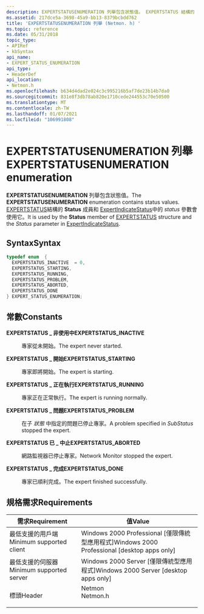 ```yaml
---
description: EXPERTSTATUSENUMERATION 列舉包含狀態值。 EXPERTSTATUS 結構的 Status 成員和 ExpertIndicateStatus 中的 Status 參數會使用它。
ms.assetid: 217dce5a-3698-45a9-bb13-8379bcbdd762
title: 'EXPERTSTATUSENUMERATION 列舉 (Netmon. h) '
ms.topic: reference
ms.date: 05/31/2018
topic_type:
- APIRef
- kbSyntax
api_name:
- EXPERT_STATUS_ENUMERATION
api_type:
- HeaderDef
api_location:
- Netmon.h
ms.openlocfilehash: b634d4dad2e024c3c995216b5af7de23b14b7da0
ms.sourcegitcommit: 831e8f3db78ab820e1710cede244553c70e50500
ms.translationtype: MT
ms.contentlocale: zh-TW
ms.lasthandoff: 01/07/2021
ms.locfileid: "106991808"
---
```

# <a name="expertstatusenumeration-enumeration"></a><span data-ttu-id="f1e98-104">EXPERTSTATUSENUMERATION 列舉</span><span class="sxs-lookup"><span data-stu-id="f1e98-104">EXPERTSTATUSENUMERATION enumeration</span></span>

<span data-ttu-id="f1e98-105">**EXPERTSTATUSENUMERATION** 列舉包含狀態值。</span><span class="sxs-lookup"><span data-stu-id="f1e98-105">The **EXPERTSTATUSENUMERATION** enumeration contains status values.</span></span> <span data-ttu-id="f1e98-106">[EXPERTSTATUS](expertstatus.md)結構的 **Status** 成員和 [ExpertIndicateStatus](expertindicatestatus.md)中的 *status* 參數會使用它。</span><span class="sxs-lookup"><span data-stu-id="f1e98-106">It is used by the **Status** member of [EXPERTSTATUS](expertstatus.md) structure and the *Status* parameter in [ExpertIndicateStatus](expertindicatestatus.md).</span></span>

## <a name="syntax"></a><span data-ttu-id="f1e98-107">Syntax</span><span class="sxs-lookup"><span data-stu-id="f1e98-107">Syntax</span></span>


```C++
typedef enum  { 
  EXPERTSTATUS_INACTIVE  = 0,
  EXPERTSTATUS_STARTING,
  EXPERTSTATUS_RUNNING,
  EXPERTSTATUS_PROBLEM,
  EXPERTSTATUS_ABORTED,
  EXPERTSTATUS_DONE
} EXPERT_STATUS_ENUMERATION;
```



## <a name="constants"></a><span data-ttu-id="f1e98-108">常數</span><span class="sxs-lookup"><span data-stu-id="f1e98-108">Constants</span></span>

<dl> <dt>

<span data-ttu-id="f1e98-109"><span id="EXPERTSTATUS_INACTIVE"></span><span id="expertstatus_inactive"></span>**EXPERTSTATUS \_ 非使用中**</span><span class="sxs-lookup"><span data-stu-id="f1e98-109"><span id="EXPERTSTATUS_INACTIVE"></span><span id="expertstatus_inactive"></span>**EXPERTSTATUS\_INACTIVE**</span></span>
</dt> <dd>

<span data-ttu-id="f1e98-110">專家從未開始。</span><span class="sxs-lookup"><span data-stu-id="f1e98-110">The expert never started.</span></span>

</dd> <dt>

<span data-ttu-id="f1e98-111"><span id="EXPERTSTATUS_STARTING"></span><span id="expertstatus_starting"></span>**EXPERTSTATUS \_ 開始**</span><span class="sxs-lookup"><span data-stu-id="f1e98-111"><span id="EXPERTSTATUS_STARTING"></span><span id="expertstatus_starting"></span>**EXPERTSTATUS\_STARTING**</span></span>
</dt> <dd>

<span data-ttu-id="f1e98-112">專家即將開始。</span><span class="sxs-lookup"><span data-stu-id="f1e98-112">The expert is starting.</span></span>

</dd> <dt>

<span data-ttu-id="f1e98-113"><span id="EXPERTSTATUS_RUNNING"></span><span id="expertstatus_running"></span>**EXPERTSTATUS \_ 正在執行**</span><span class="sxs-lookup"><span data-stu-id="f1e98-113"><span id="EXPERTSTATUS_RUNNING"></span><span id="expertstatus_running"></span>**EXPERTSTATUS\_RUNNING**</span></span>
</dt> <dd>

<span data-ttu-id="f1e98-114">專家正在正常執行。</span><span class="sxs-lookup"><span data-stu-id="f1e98-114">The expert is running normally.</span></span>

</dd> <dt>

<span data-ttu-id="f1e98-115"><span id="EXPERTSTATUS_PROBLEM"></span><span id="expertstatus_problem"></span>**EXPERTSTATUS \_ 問題**</span><span class="sxs-lookup"><span data-stu-id="f1e98-115"><span id="EXPERTSTATUS_PROBLEM"></span><span id="expertstatus_problem"></span>**EXPERTSTATUS\_PROBLEM**</span></span>
</dt> <dd>

<span data-ttu-id="f1e98-116">在子 *狀態* 中指定的問題已停止專家。</span><span class="sxs-lookup"><span data-stu-id="f1e98-116">A problem specified in *SubStatus* stopped the expert.</span></span>

</dd> <dt>

<span data-ttu-id="f1e98-117"><span id="EXPERTSTATUS_ABORTED"></span><span id="expertstatus_aborted"></span>**EXPERTSTATUS 已 \_ 中止**</span><span class="sxs-lookup"><span data-stu-id="f1e98-117"><span id="EXPERTSTATUS_ABORTED"></span><span id="expertstatus_aborted"></span>**EXPERTSTATUS\_ABORTED**</span></span>
</dt> <dd>

<span data-ttu-id="f1e98-118">網路監視器已停止專家。</span><span class="sxs-lookup"><span data-stu-id="f1e98-118">Network Monitor stopped the expert.</span></span>

</dd> <dt>

<span data-ttu-id="f1e98-119"><span id="EXPERTSTATUS_DONE"></span><span id="expertstatus_done"></span>**EXPERTSTATUS \_ 完成**</span><span class="sxs-lookup"><span data-stu-id="f1e98-119"><span id="EXPERTSTATUS_DONE"></span><span id="expertstatus_done"></span>**EXPERTSTATUS\_DONE**</span></span>
</dt> <dd>

<span data-ttu-id="f1e98-120">專家已順利完成。</span><span class="sxs-lookup"><span data-stu-id="f1e98-120">The expert finished successfully.</span></span>

</dd> </dl>

## <a name="requirements"></a><span data-ttu-id="f1e98-121">規格需求</span><span class="sxs-lookup"><span data-stu-id="f1e98-121">Requirements</span></span>



| <span data-ttu-id="f1e98-122">需求</span><span class="sxs-lookup"><span data-stu-id="f1e98-122">Requirement</span></span> | <span data-ttu-id="f1e98-123">值</span><span class="sxs-lookup"><span data-stu-id="f1e98-123">Value</span></span> |
|-------------------------------------|-------------------------------------------------------------------------------------|
| <span data-ttu-id="f1e98-124">最低支援的用戶端</span><span class="sxs-lookup"><span data-stu-id="f1e98-124">Minimum supported client</span></span><br/> | <span data-ttu-id="f1e98-125">Windows 2000 Professional \[僅限傳統型應用程式\]</span><span class="sxs-lookup"><span data-stu-id="f1e98-125">Windows 2000 Professional \[desktop apps only\]</span></span><br/>                          |
| <span data-ttu-id="f1e98-126">最低支援的伺服器</span><span class="sxs-lookup"><span data-stu-id="f1e98-126">Minimum supported server</span></span><br/> | <span data-ttu-id="f1e98-127">Windows 2000 Server \[僅限傳統型應用程式\]</span><span class="sxs-lookup"><span data-stu-id="f1e98-127">Windows 2000 Server \[desktop apps only\]</span></span><br/>                                |
| <span data-ttu-id="f1e98-128">標頭</span><span class="sxs-lookup"><span data-stu-id="f1e98-128">Header</span></span><br/>                   | <dl> <span data-ttu-id="f1e98-129"><dt>Netmon</dt></span><span class="sxs-lookup"><span data-stu-id="f1e98-129"><dt>Netmon.h</dt></span></span> </dl> |



 

 




